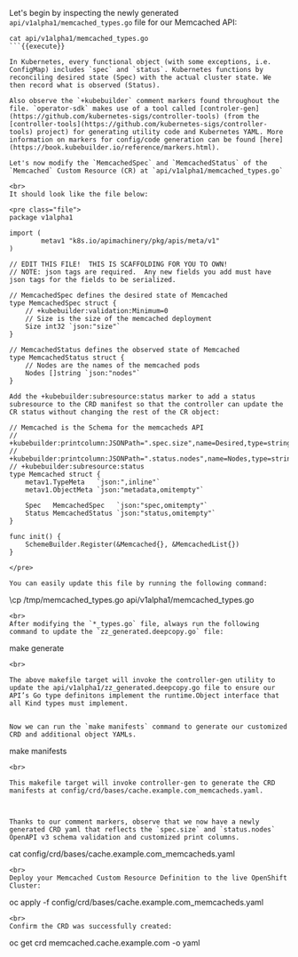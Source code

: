 Let's begin by inspecting the newly generated `api/v1alpha1/memcached_types.go` file for our Memcached API:

```
cat api/v1alpha1/memcached_types.go
```{{execute}}

In Kubernetes, every functional object (with some exceptions, i.e. ConfigMap) includes `spec` and `status`. Kubernetes functions by reconciling desired state (Spec) with the actual cluster state. We then record what is observed (Status). 

Also observe the `+kubebuilder` comment markers found throughout the file. `operator-sdk` makes use of a tool called [controler-gen](https://github.com/kubernetes-sigs/controller-tools) (from the [controller-tools](https://github.com/kubernetes-sigs/controller-tools) project) for generating utility code and Kubernetes YAML. More information on markers for config/code generation can be found [here](https://book.kubebuilder.io/reference/markers.html).

Let's now modify the `MemcachedSpec` and `MemcachedStatus` of the `Memcached` Custom Resource (CR) at `api/v1alpha1/memcached_types.go`

<br>
It should look like the file below:

<pre class="file">
package v1alpha1

import (
        metav1 "k8s.io/apimachinery/pkg/apis/meta/v1"
)

// EDIT THIS FILE!  THIS IS SCAFFOLDING FOR YOU TO OWN!
// NOTE: json tags are required.  Any new fields you add must have json tags for the fields to be serialized.

// MemcachedSpec defines the desired state of Memcached
type MemcachedSpec struct {
	// +kubebuilder:validation:Minimum=0
	// Size is the size of the memcached deployment
	Size int32 `json:"size"`
}

// MemcachedStatus defines the observed state of Memcached
type MemcachedStatus struct {
	// Nodes are the names of the memcached pods
	Nodes []string `json:"nodes"`
}

Add the +kubebuilder:subresource:status marker to add a status subresource to the CRD manifest so that the controller can update the CR status without changing the rest of the CR object:

// Memcached is the Schema for the memcacheds API
// +kubebuilder:printcolumn:JSONPath=".spec.size",name=Desired,type=string
// +kubebuilder:printcolumn:JSONPath=".status.nodes",name=Nodes,type=string
// +kubebuilder:subresource:status
type Memcached struct {
	metav1.TypeMeta   `json:",inline"`
	metav1.ObjectMeta `json:"metadata,omitempty"`

	Spec   MemcachedSpec   `json:"spec,omitempty"`
	Status MemcachedStatus `json:"status,omitempty"`
}

func init() {
	SchemeBuilder.Register(&Memcached{}, &MemcachedList{})
}

</pre>

You can easily update this file by running the following command:

```
\cp /tmp/memcached_types.go api/v1alpha1/memcached_types.go
```{{execute}}
<br>
After modifying the `*_types.go` file, always run the following command to update the `zz_generated.deepcopy.go` file:

```
make generate
```{{execute}}
<br>

The above makefile target will invoke the controller-gen utility to update the api/v1alpha1/zz_generated.deepcopy.go file to ensure our API’s Go type definitons implement the runtime.Object interface that all Kind types must implement.


Now we can run the `make manifests` command to generate our customized CRD and additional object YAMLs.

```
make manifests
```{{execute}}
<br>

This makefile target will invoke controller-gen to generate the CRD manifests at config/crd/bases/cache.example.com_memcacheds.yaml.



Thanks to our comment markers, observe that we now have a newly generated CRD yaml that reflects the `spec.size` and `status.nodes` OpenAPI v3 schema validation and customized print columns.

```
cat config/crd/bases/cache.example.com_memcacheds.yaml
```{{execute}}
<br>
Deploy your Memcached Custom Resource Definition to the live OpenShift Cluster:

```
oc apply -f config/crd/bases/cache.example.com_memcacheds.yaml
```{{execute}}
<br>
Confirm the CRD was successfully created:

```
oc get crd memcached.cache.example.com -o yaml
```{{execute}}
